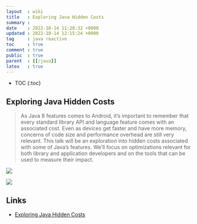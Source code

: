 ```yaml
---
layout  : wiki
title   : Exploring Java Hidden Costs
summary : 
date    : 2022-10-14 11:28:32 +0900
updated : 2022-10-14 12:15:24 +0900
tag     : java reactive
toc     : true
comment : true
public  : true
parent  : [[/java]]
latex   : true
---
```

* TOC
{:toc}

## Exploring Java Hidden Costs

> As Java 8 features comes to Android, it’s important to remember that every standard library API and language feature comes with an associated cost. Even as devices get faster and have more memory, concerns of code size and performance overhead are still very relevant. This talk will be an exploration into hidden costs associated with some of Java’s features. We’ll focus on optimizations relevant for both library and application developers and on the tools that can be used to measure their impact.

![](https://www.youtube.com/watch?v=WALV33rWye4&t=2s)

![](https://speakerdeck.com/jakewharton/exploring-hidden-java-costs-360-andev-july-2016)

## Links

- [Exploring Java Hidden Costs](https://jakewharton.com/exploring-java-hidden-costs/)

